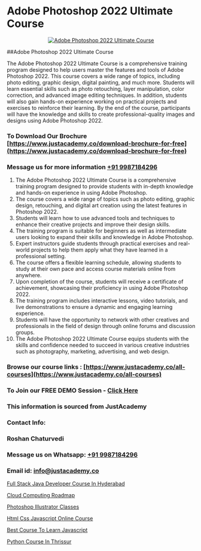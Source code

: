 # Adobe Photoshop 2022 Ultimate Course

<p align="center">
  <a href="https://justacademy.co/course-detail/photoshop-training">
    <img src="https://justacademy.co/storage2/course_image/1676637576_course_image.webp" alt="Adobe Photoshop 2022 Ultimate Course">
  </a>
</p>
##Adobe Photoshop 2022 Ultimate Course

The Adobe Photoshop 2022 Ultimate Course is a comprehensive training program designed to help users master the features and tools of Adobe Photoshop 2022. This course covers a wide range of topics, including photo editing, graphic design, digital painting, and much more. Students will learn essential skills such as photo retouching, layer manipulation, color correction, and advanced image editing techniques. In addition, students will also gain hands-on experience working on practical projects and exercises to reinforce their learning. By the end of the course, participants will have the knowledge and skills to create professional-quality images and designs using Adobe Photoshop 2022.
### To Download Our Brochure [https://www.justacademy.co/download-brochure-for-free](https://www.justacademy.co/download-brochure-for-free)
### Message us for more information [+91 9987184296](https://api.whatsapp.com/send?phone=919987184296)
1) The Adobe Photoshop 2022 Ultimate Course is a comprehensive training program designed to provide students with in-depth knowledge and hands-on experience in using Adobe Photoshop.
2) The course covers a wide range of topics such as photo editing, graphic design, retouching, and digital art creation using the latest features in Photoshop 2022.
3) Students will learn how to use advanced tools and techniques to enhance their creative projects and improve their design skills.
4) The training program is suitable for beginners as well as intermediate users looking to expand their skills and knowledge in Adobe Photoshop.
5) Expert instructors guide students through practical exercises and real-world projects to help them apply what they have learned in a professional setting.
6) The course offers a flexible learning schedule, allowing students to study at their own pace and access course materials online from anywhere.
7) Upon completion of the course, students will receive a certificate of achievement, showcasing their proficiency in using Adobe Photoshop 2022.
8) The training program includes interactive lessons, video tutorials, and live demonstrations to ensure a dynamic and engaging learning experience.
9) Students will have the opportunity to network with other creatives and professionals in the field of design through online forums and discussion groups.
10) The Adobe Photoshop 2022 Ultimate Course equips students with the skills and confidence needed to succeed in various creative industries such as photography, marketing, advertising, and web design.

### Browse our course links : [https://www.justacademy.co/all-courses](https://www.justacademy.co/all-courses) 
### To Join our FREE DEMO Session - [Click Here](https://www.justacademy.co/register-for-course-demo)


### This information is sourced from JustAcademy
### Contact Info:
### Roshan Chaturvedi
### Message us on Whatsapp: [+91 9987184296](https://api.whatsapp.com/send?phone=919987184296)
### Email id: [info@justacademy.co](mailto:info@justacademy.co)
                
[Full Stack Java Developer Course In Hyderabad](https://www.linkedin.com/pulse/full-stack-java-developer-course-hyderabad-justacademy-coimbatore-6khxc/)

[Cloud Computing Roadmap](https://www.linkedin.com/pulse/cloud-computing-roadmap-justacademy-leicester-ca8fe?trackingId=cttyDx9eviJBCLetvDGt4A%3D%3D&lipi=urn%3Ali%3Apage%3Ad_flagship3_company_admin%3BPIc21Xd3RP6vIx4zw3ky%2FQ%3D%3D)

[Photoshop Illustrator Classes](https://medium.com/@negishivu99/photoshop-illustrator-classes-3f27bd10567b)

[Html Css Javascript Online Course](https://medium.com/@akanshapatil/html-css-javascript-online-course-c2007aba7faf)

[Best Course To Learn Javascript](https://justacademyin.github.io/Articles/Best-Course-To-Learn-Javascript)

[Python Course In Thrissur](https://justacademyin.github.io/justacademy/python-course-in-thrissur)

